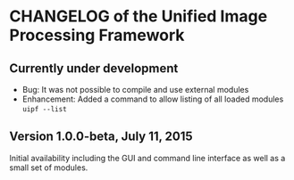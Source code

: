 CHANGELOG of the Unified Image Processing Framework
===================================================

Currently under development
---------------------------

- Bug: It was not possible to compile and use external modules
- Enhancement: Added a command to allow listing of all loaded modules `uipf --list`


Version 1.0.0-beta, July 11, 2015
---------------------------------

Initial availability including the GUI and command line interface as well as a small set of modules.
